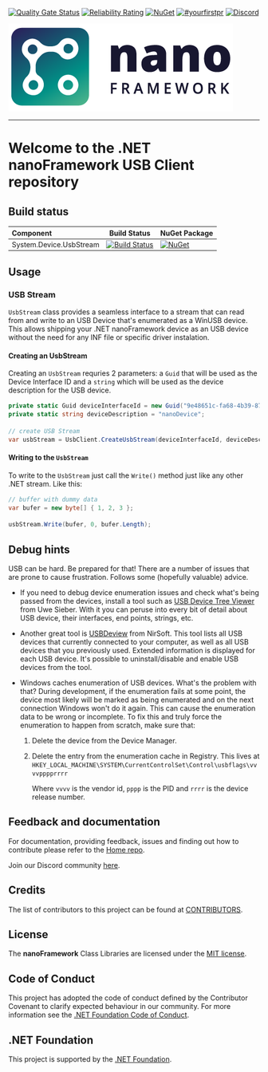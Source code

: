 [![Quality Gate Status](https://sonarcloud.io/api/project_badges/measure?project=nanoframework_System.Device.UsbClient&metric=alert_status)](https://sonarcloud.io/dashboard?id=nanoframework_System.Device.UsbClient) [![Reliability Rating](https://sonarcloud.io/api/project_badges/measure?project=nanoframework_System.Device.UsbClient&metric=reliability_rating)](https://sonarcloud.io/dashboard?id=nanoframework_System.Device.UsbClient) [![NuGet](https://img.shields.io/nuget/dt/nanoFramework.System.Device.UsbStream.svg?label=NuGet&style=flat&logo=nuget)](https://www.nuget.org/packages/nanoFramework.System.Device.UsbStream/) [![#yourfirstpr](https://img.shields.io/badge/first--timers--only-friendly-blue.svg)](https://github.com/nanoframework/Home/blob/main/CONTRIBUTING.md) [![Discord](https://img.shields.io/discord/478725473862549535.svg?logo=discord&logoColor=white&label=Discord&color=7289DA)](https://discord.gg/gCyBu8T)

![nanoFramework logo](https://raw.githubusercontent.com/nanoframework/Home/main/resources/logo/nanoFramework-repo-logo.png)

-----

# Welcome to the .NET **nanoFramework** USB Client repository

## Build status

| Component | Build Status | NuGet Package |
|:-|---|---|
| System.Device.UsbStream | [![Build Status](https://dev.azure.com/nanoframework/System.Device.UsbClient/_apis/build/status/System.Device.UsbClient?branchName=main)](https://dev.azure.com/nanoframework/System.Device.UsbClient/_build/latest?definitionId=99&branchName=main) | [![NuGet](https://img.shields.io/nuget/v/nanoFramework.System.Device.UsbStream.svg?label=NuGet&style=flat&logo=nuget)](https://www.nuget.org/packages/nanoFramework.System.Device.UsbStream/) |

## Usage

### USB Stream

`UsbStream` class provides a seamless interface to a stream that can read from and write to an USB Device that's enumerated as a WinUSB device.
This allows shipping your .NET nanoFramework device as an USB device without the need for any INF file or specific driver instalation.

#### Creating an UsbStream

Creating an `UsbStream` requries 2 parameters: a `Guid` that will be used as the Device Interface ID and a `string` which will be used as the device description for the USB device.

```csharp
private static Guid deviceInterfaceId = new Guid("9e48651c-fa68-4b39-8731-1ee84659aac5");
private static string deviceDescription = "nanoDevice";

// create USB Stream
var usbStream = UsbClient.CreateUsbStream(deviceInterfaceId, deviceDescription);
```

#### Writing to the `UsbStream`

To write to the `UsbStream` just call the `Write()` method just like any other .NET stream. Like this:

```csharp
// buffer with dummy data 
var bufer = new byte[] { 1, 2, 3 };

usbStream.Write(bufer, 0, bufer.Length);
```

## Debug hints

USB can be hard. Be prepared for that!
There are a number of issues that are prone to cause frustration. Follows some (hopefully valuable) advice.

* If you need to debug device enumeration issues and check what's being passed from the devices, install a tool such as [USB Device Tree Viewer](https://www.uwe-sieber.de/usbtreeview_e.html) from Uwe Sieber. With it you can peruse into every bit of detail about USB device, their interfaces, end points, strings, etc.

* Another great tool is [USBDeview](https://www.nirsoft.net/utils/usb_devices_view.html) from NirSoft. This tool lists all USB devices that currently connected to your computer, as well as all USB devices that you previously used. Extended information is displayed for each USB device. It's possible to uninstall/disable and enable USB devices from the tool.

* Windows caches enumeration of USB devices. What's the problem with that? During development, if the enumeration fails at some point, the device most likely will be marked as being enumerated and on the next connection Windows won't do it again. This can cause the enumeration data to be wrong or incomplete. To fix this and truly force the enumeration to happen from scratch, make sure that:

   1. Delete the device from the Device Manager.
  
   1. Delete the entry from the enumeration cache in Registry. This lives at `HKEY_LOCAL_MACHINE\SYSTEM\CurrentControlSet\Control\usbflags\vvvvpppprrrr`

       Where `vvvv` is the vendor id, `pppp` is the PID and `rrrr` is the device release number.

## Feedback and documentation

For documentation, providing feedback, issues and finding out how to contribute please refer to the [Home repo](https://github.com/nanoframework/Home).

Join our Discord community [here](https://discord.gg/gCyBu8T).

## Credits

The list of contributors to this project can be found at [CONTRIBUTORS](https://github.com/nanoframework/Home/blob/main/CONTRIBUTORS.md).

## License

The **nanoFramework** Class Libraries are licensed under the [MIT license](LICENSE.md).

## Code of Conduct

This project has adopted the code of conduct defined by the Contributor Covenant to clarify expected behaviour in our community.
For more information see the [.NET Foundation Code of Conduct](https://dotnetfoundation.org/code-of-conduct).

## .NET Foundation

This project is supported by the [.NET Foundation](https://dotnetfoundation.org).
